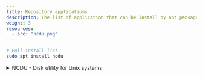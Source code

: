 ```yaml
---
title: Repository applications
description: The list of application that can be install by apt packagemanager 
weight: 3
resources:
  - src: "ncdu.png"
---
```

```bash
# Full install list
sudo apt install ncdu
```
<details>
      <summary>NCDU - Disk utility for Unix systems</summary>
      {{< imgproc ncdu Fill "600x300" >}}
{{< /imgproc >}}
</details>

